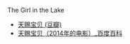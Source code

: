 The Girl in the Lake
- [天赐宝贝 (豆瓣)](https://movie.douban.com/subject/25775993/)
- [天赐宝贝（2014年的电影）_百度百科](https://baike.baidu.com/item/%E5%A4%A9%E8%B5%90%E5%AE%9D%E8%B4%9D/23793863)
